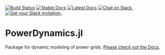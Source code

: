 [![Build Status](https://travis-ci.org/JuliaEnergy/PowerDynamics.jl.svg?branch=master)](https://travis-ci.org/JuliaEnergy/PowerDynamics.jl)
[![Stable Docs](https://img.shields.io/badge/docs-stable-blue.svg)](https://juliaenergy.github.io/PowerDynamics.jl/stable/)
[![Latest Docs](https://img.shields.io/badge/docs-latest-blue.svg)](https://juliaenergy.github.io/PowerDynamics.jl/latest/)
[![Chat on Slack.](https://img.shields.io/badge/chat%20on-slack-yellow.svg)](https://julialang.slack.com/messages/CDAGL4T09/)
[![Get your Slack invitation.](https://img.shields.io/badge/get%20invitation-slack-yellow.svg)](https://slackinvite.julialang.org/)

# PowerDynamics.jl

Package for dynamic modeling of power grids. [Please check out the Docs.](https://juliaenergy.github.io/PowerDynamics.jl/stable/)
